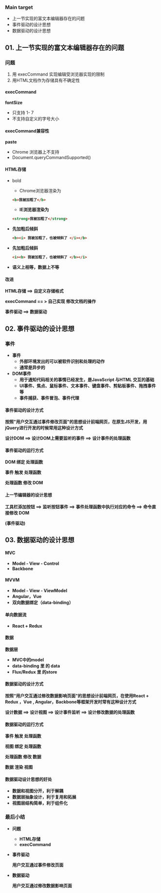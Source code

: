 ### Main target

+ 上一节实现的富文本编辑器存在的问题
+ 事件驱动的设计思想
+ 数据驱动的设计思想



## 01. 上一节实现的富文本编辑器存在的问题

### 问题

1. 用 execCommand 实现编辑受浏览器实现的限制
2. 用HTML文档作为存储具有不确定性

#### execCommand

**fontSize**

+ 只支持 1- 7
+ 不支持自定义的字号大小



#### execCommand兼容性

**paste**

+ Chrome 浏览器上不支持
+ Document.queryCommandSupported()



#### HTML存储

+ bold

  + Chrome浏览器渲染为  <b>

  ```html
  <b>我被加粗了</b>
  ```

  + IE浏览器渲染为 <strong>

  ```html
  <strong>我被加粗了</strong>
  ```

+ 先加粗后倾斜

  ```html
  <b><i> 我被加粗了，也被倾斜了 </i></b>
  ```

+ 先加粗后倾斜

  ```html
  <i><b> 我被加粗了，也被倾斜了 </b></i>
  ```

+ 语义上相等，数据上不等

#### 改进

HTML存储 ==> 自定义存储格式

execCommand == > 自己实现 修改文档的操作

**事件驱动 ==> 数据驱动**



## 02. 事件驱动的设计思想

### 事件

+ 事件
  + 外部环境发出的可以被软件识别和处理的动作
  + 通常是异步的
+ DOM事件
  + 用于通知代码相关的事情已经发生，是JavaScript 与HTML 交互的基础
  + UI事件、焦点、鼠标事件、文本事件、键盘事件、剪贴板事件、拖拽事件等
  + 事件捕获、事件冒泡、事件代理



#### 事件驱动的设计方式

按照"用户交互通过事件修改页面"的思想设计前端网页，在原生JS开发，用jQuery进行开发的时候常用这种设计方式

设计DOM ==> 设计DOM上需要监听的事件 ==> 设计事件的处理函数



#### 事件驱动的运行方式

DOM 绑定 处理函数

事件 触发 处理函数

处理函数 修改 DOM



#### 上一节编辑器的设计思想

工具栏添加按钮 ==> 监听按钮事件 ==> 事件处理函数中执行对应的命令 ==> 命令直接修改 DOM

(**事件驱动**)



## 03.  数据驱动的设计思想

#### MVC

+ Model - View - Control
+ Backbone



#### MVVM

+ Model - View - ViewModel
+ Angular，Vue
+ 双向数据绑定（data-binding）



#### 单向数据流

+ React + Redux



#### 数据

数据层

+ MVC中的model
+ data-binding 里 的 data
+ Flux/Redux 里 的store

#### 数据驱动的设计方式

按照“用户交互通过修改数据影响页面”的思想设计前端网页，在使用React + Redux ，Vue , Angular，Backbone等框架开发时常有这种设计方式

设计数据 ==> 设计视图 ==> 设计事件监听 ==> 设计修改数据的处理函数



#### 数据驱动的运行方式

事件 触发 处理函数

视图 绑定 处理函数

处理函数 修改 数据

数据 渲染 视图



#### 数据驱动设计思想的好处

+ 数据和视图分开，利于解耦
+ 数据层抽象设计，利于复用和拓展
+ 视图层结构简单，利于组件化



### 最后小结

+ 问题

  + HTML存储
  + execCommand

+ 事件驱动

  用户交互通过事件修改页面

+ 数据驱动

  用户交互通过修改数据影响页面





